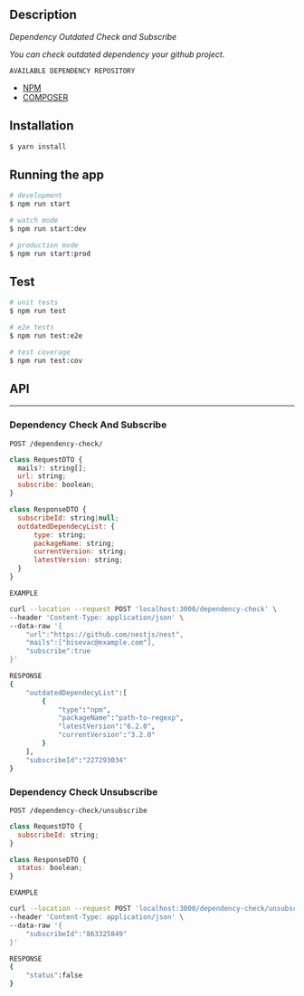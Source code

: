 ## Description

*Dependency Outdated Check and Subscribe*

*You can check outdated dependency your github project.*

`AVAILABLE DEPENDENCY REPOSITORY`
* [NPM](https://www.npmjs.com/)
* [COMPOSER](https://packagist.org/)

## Installation

```bash
$ yarn install
```

## Running the app

```bash
# development
$ npm run start

# watch mode
$ npm run start:dev

# production mode
$ npm run start:prod
```

## Test

```bash
# unit tests
$ npm run test

# e2e tests
$ npm run test:e2e

# test coverage
$ npm run test:cov
```

## API
----

### Dependency Check And Subscribe

`POST /dependency-check/`
```js
class RequestDTO {
  mails?: string[];
  url: string;
  subscribe: boolean;
}

class ResponseDTO {
  subscribeId: string|null;
  outdatedDependecyList: {
      type: string;
      packageName: string;
      currentVersion: string;
      latestVersion: string;
  }
}
```

`EXAMPLE`
```bash
curl --location --request POST 'localhost:3000/dependency-check' \
--header 'Content-Type: application/json' \
--data-raw '{
    "url":"https://github.com/nestjs/nest",
    "mails":["bisevac@example.com"],
    "subscribe":true
}'

RESPONSE
{
    "outdatedDependecyList":[
        {
            "type":"npm",
            "packageName":"path-to-regexp",
            "latestVersion":"6.2.0",
            "currentVersion":"3.2.0"
        }
    ],
    "subscribeId":"227293034"
}
```




### Dependency Check Unsubscribe

`POST /dependency-check/unsubscribe`

```js
class RequestDTO {
  subscribeId: string;
}

class ResponseDTO {
  status: boolean;
}
```

`EXAMPLE`

```bash
curl --location --request POST 'localhost:3000/dependency-check/unsubscribe' \
--header 'Content-Type: application/json' \
--data-raw '{
    "subscribeId":"863325849"
}'

RESPONSE
{
    "status":false
}
```

